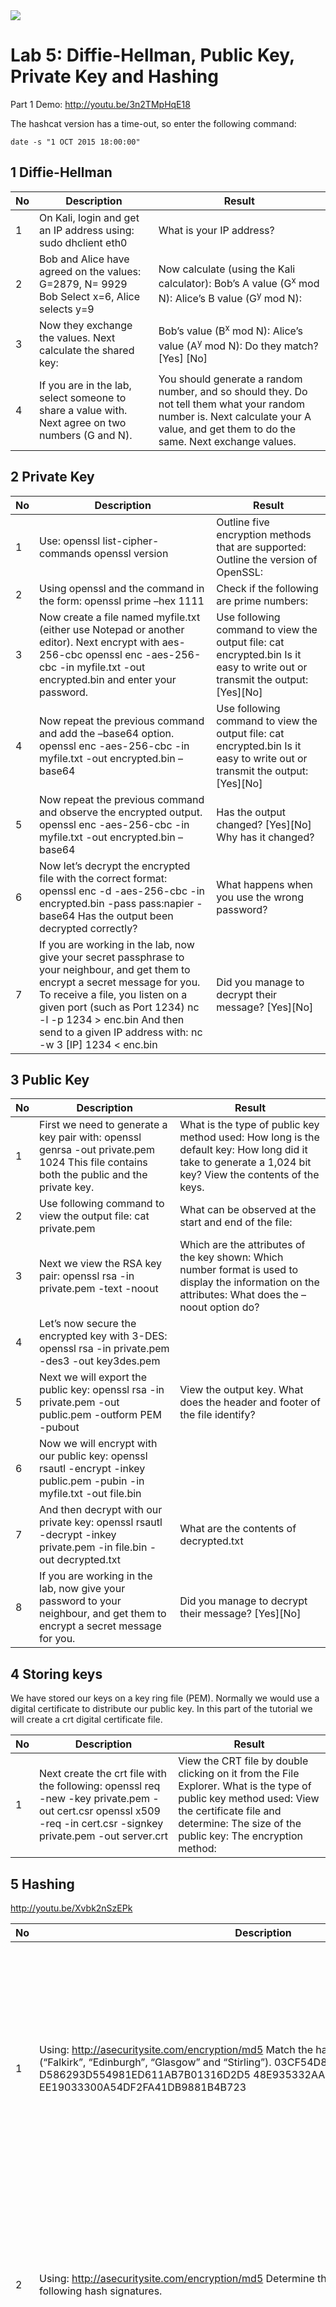 <img src="https://github.com/billbuchanan/csn09112/blob/master/zadditional/top_csn09112.png"/>

# Lab 5: Diffie-Hellman, Public Key, Private Key and Hashing

Part 1 Demo: http://youtu.be/3n2TMpHqE18

The hashcat version has a time-out, so enter the following command:

```
date -s "1 OCT 2015 18:00:00"
```


## 1	Diffie-Hellman

| No | Description | Result | 
| -------|--------|---------|
| 1 |	On Kali, login and get an IP address using: sudo dhclient eth0 |	What is your IP address? |
| 2	| Bob and Alice have agreed on the values: G=2879, N= 9929 Bob Select x=6, Alice selects y=9 | Now calculate (using the Kali calculator): Bob’s A value (G<sup>x</sup> mod N):	 Alice’s B value (G<sup>y</sup> mod N): |
| 3 | Now they exchange the values. Next calculate the shared key: | Bob’s value (B<sup>x</sup> mod N):	Alice’s value (A<sup>y</sup> mod N): Do they match? [Yes] [No] |
| 4 | If you are in the lab, select someone to share a value with. Next agree on two numbers (G and N).  | You should generate a random number, and so should they. Do not tell them what your random number is. Next calculate your A value, and get them to do the same. Next exchange values. | Numbers for G and N: Your x value: Your A value: The B value you received: Shared key: Do they match: [Yes] [No] |

## 2	Private Key

| No | Description | Result | 
| -------|--------|---------|
| 1 | Use: openssl list-cipher-commands openssl version | Outline five encryption methods that are supported:  Outline the version of OpenSSL: |
| 2 | Using openssl and the command in the form: openssl prime –hex 1111 | Check if the following are prime numbers: |  42 [Yes][No] 1421 [Yes][No] | 
| 3 | Now create a file named myfile.txt (either use Notepad or another editor). Next encrypt with aes-256-cbc  openssl enc -aes-256-cbc -in myfile.txt -out encrypted.bin and enter your password. | Use following command to view the output file: cat encrypted.bin Is it easy to write out or transmit the output: [Yes][No] | 
| 4 | Now repeat the previous command and add the –base64 option. openssl enc -aes-256-cbc -in myfile.txt -out encrypted.bin –base64 | Use following command to view the output file: cat encrypted.bin Is it easy to write out or transmit the output: [Yes][No]
| 5 | Now repeat the previous command and observe the encrypted output. openssl enc -aes-256-cbc -in myfile.txt -out encrypted.bin –base64 | Has the output changed? [Yes][No] Why has it changed? |
| 6 | Now let’s decrypt the encrypted file with the correct format: openssl enc -d -aes-256-cbc -in encrypted.bin -pass pass:napier -base64	Has the output been decrypted correctly? | What happens when you use the wrong password? |
| 7 | If you are working in the lab, now give your secret passphrase to your neighbour, and get them to encrypt a secret message for you.  To receive a file, you listen on a given port (such as Port 1234) nc -l -p 1234 > enc.bin And then send to a given IP address with: nc -w 3 [IP] 1234 < enc.bin | Did you manage to decrypt their message? [Yes][No] | 

## 3	Public Key

| No | Description | Result | 
| -------|--------|---------|
| 1 | First we need to generate a key pair with: openssl genrsa -out private.pem 1024	This file contains both the public and the private key. | What is the type of public key method used: How long is the default key: How long did it take to generate a 1,024 bit key? View the contents of the keys. |
| 2 | Use following command to view the output file: cat private.pem | What can be observed at the start and end of the file: |
| 3 | Next we view the RSA key pair: openssl rsa -in private.pem -text -noout | Which are the attributes of the key shown: Which number format is used to display the information on the attributes: What does the –noout option do? |
| 4 | Let’s now secure the encrypted key with 3-DES: openssl rsa -in private.pem -des3 -out key3des.pem | |
| 5 | Next we will export the public key: openssl rsa -in private.pem -out public.pem -outform PEM -pubout  | View the output key. What does the header and footer of the file identify? |
| 6 | Now we will encrypt with our public key: openssl rsautl -encrypt -inkey public.pem -pubin -in myfile.txt -out file.bin | |
| 7 | And then decrypt with our private key: openssl rsautl -decrypt -inkey private.pem -in file.bin -out decrypted.txt	| What are the contents of decrypted.txt |
| 8 | If you are working in the lab, now give your password to your neighbour, and get them to encrypt a secret message for you. | Did you manage to decrypt their message? [Yes][No] |


## 4	Storing keys
We have stored our keys on a key ring file (PEM). Normally we would use a digital certificate to distribute our public key. In this part of the tutorial we will create a crt digital certificate file.

| No | Description | Result | 
| -------|--------|---------|
| 1 | Next create the crt file with the following: openssl req -new -key private.pem -out cert.csr  openssl x509 -req -in cert.csr -signkey private.pem -out server.crt | View the CRT file by double clicking on it from the File Explorer. What is the type of public key method used: View the certificate file and determine: The size of the public key: The encryption method: |

 
## 5 Hashing
http://youtu.be/Xvbk2nSzEPk


| No | Description | Result | 
| -------|--------|---------|
| 1 | Using: http://asecuritysite.com/encryption/md5 Match the hash signatures with their words (“Falkirk”, “Edinburgh”, “Glasgow” and “Stirling”). 03CF54D8CE19777B12732B8C50B3B66F D586293D554981ED611AB7B01316D2D5 48E935332AADEC763F2C82CDB4601A25 EE19033300A54DF2FA41DB9881B4B723 | 03CF5: Is it [Falkirk][Edinburgh][Glasgow][Stirling]? D5862: Is it [Falkirk][Edinburgh][Glasgow][Stirling]? 48E93: Is it [Falkirk][Edinburgh][Glasgow][Stirling]? EE190: Is it [Falkirk][Edinburgh][Glasgow][Stirling]? | 
| 2 | Using: http://asecuritysite.com/encryption/md5 Determine the number of hex characters in the following hash signatures. | MD5 hex chars: SHA-1	hex chars: SHA-256 hex chars: How does the number of hex characters relate to the length of the hash signature: | 
| 3 | Kali, for the following /etc/shadow file, determine the matching password: bill:$apr1$waZS/8Tm$jDZmiZBct/c2hysERcZ3m1 mike:$apr1$mKfrJquI$Kx0CL9krmqhCu0SHKqp5Q0 fred:$apr1$Jbe/hCIb$/k3A4kjpJyC06BUUaPRKs0 ian:$apr1$0GyPhsLi$jTTzW0HNS4Cl5ZEoyFLjB. jane: $1$rqOIRBBN$R2pOQH9egTTVN1Nlst2U7. | The passwords are password, napier, inkwell and Ankle123. [Hint: openssl passwd -apr1 -salt ZaZS/8TF napier] Bill’s password: Mike’s password: Fred’s password: Ian’s password: Jane’s password: | 
| 5 | On Kali, download the following: http://asecuritysite.com/files02.zip and the files should have the following MD5 signatures: MD5(1.txt)= 5d41402abc4b2a76b9719d911017c592 MD5(2.txt)= 69faab6268350295550de7d587bc323d MD5(3.txt)= fea0f1f6fede90bd0a925b4194deac11 MD5(4.txt)= d89b56f81cd7b82856231e662429bcf2 | Which file(s) have been modified: | 
| 6 | From your Kali, download the following ZIP file: http://asecuritysite.com/letters.zip | View the letters. Are they different? Now determine the MD5 signature for them. What can you observe from the result? | 



## 6	Hashing Cracking (MD5)
http://youtu.be/Xvbk2nSzEPk

No	Description	Result
1	On Kali, next create a words file (words) with the words of “napier”, “password” “Ankle123” and “inkwell”

Using hashcat crack the following MD5 signatures (hash1):
232DD5D7274E0D662F36C575A3BD634C
5F4DCC3B5AA765D61D8327DEB882CF99
6D5875265D1979BDAD1C8A8F383C5FF5
04013F78ACCFEC9B673005FC6F20698D

Command used:  hashcat –m 0 hash1 words
	
232DD...634C Is it [napier][password][Ankle123][inkwell]?

5F4DC...CF99 Is it [napier][password][Ankle123][inkwell]?

6D587...5FF5 Is it [napier][password][Ankle123][inkwell]?

04013...698D Is it [napier][password][Ankle123][inkwell]?

2	Using the method used in the first part of this tutorial, find crack the following for names of fruits (the fruits are all in lowercase):

FE01D67A002DFA0F3AC084298142ECCD
1F3870BE274F6C49B3E31A0C6728957F
72B302BF297A228A75730123EFEF7C41
8893DC16B1B2534BAB7B03727145A2BB
889560D93572D538078CE1578567B91A
	FE01D:

1F387:

72B30:

8893D:

88956:

7	Hashing Cracking (LM Hash/Windows)
All of the passwords in this section are in lowercase. http://youtu.be/Xvbk2nSzEPk


No	Description	Result
1	On Kali, and using John the Ripper, and using a word list with the names of fruits, crack the following pwdump passwords:

fred:500:E79E56A8E5C6F8FEAAD3B435B51404EE:5EBE7DFA074DA8EE8AEF1FAA2BBDE876:::
bert:501:10EAF413723CBB15AAD3B435B51404EE:CA8E025E9893E8CE3D2CBF847FC56814:::
	
Fred:
Bert:
2	On Kali, and using John the Ripper, the following pwdump passwords (they are names of major Scottish cities/towns):

Admin:500:629E2BA1C0338CE0AAD3B435B51404EE:9408CB400B20ABA3DFEC054D2B6EE5A1:::
fred:501:33E58ABB4D723E5EE72C57EF50F76A05:4DFC4E7AA65D71FD4E06D061871C05F2:::
bert:502:BC2B6A869601E4D9AAD3B435B51404EE:2D8947D98F0B09A88DC9FCD6E546A711:::
	Admin:
Fred:
Bert:
3	On Kali, and using John the Ripper, crack the following pwdump passwords (they are the names of animals):

fred:500:5A8BB08EFF0D416AAAD3B435B51404EE:85A2ED1CA59D0479B1E3406972AB1928:::
bert:501:C6E4266FEBEBD6A8AAD3B435B51404EE:0B9957E8BED733E0350C703AC1CDA822:::
admin:502:333CB006680FAF0A417EAF50CFAC29C3:D2EDBC29463C40E76297119421D2A707:::
	Fred:
Bert:
Admin:

Repeat all 7.1, 7.2 and 7.3 using Ophcrack, and the rainbow table contained on the instance (rainbow_tables_xp_free).
8	Python tutorial
In this lab we will encrypt a string with a public key, and the decrypt with the private key.

 Web link (Cipher code): https://asecuritysite.com/encryption/rsa12

The code should be:

from Crypto.Util.number import *
from Crypto import Random
import Crypto
import gmpy2
import sys

bits=60
msg="Hello"

p = Crypto.Util.number.getPrime(bits, randfunc=Crypto.Random.get_random_bytes)
q = Crypto.Util.number.getPrime(bits, randfunc=Crypto.Random.get_random_bytes)

n = p*q
PHI=(p-1)*(q-1)

e=65537
d=(gmpy2.invert(e, PHI))

m=  bytes_to_long(msg.encode('utf-8'))

c=pow(m,e, n)
res=pow(c,d ,n)

print "Message=%s\np=%s\nq=%s\nN=%s\ncipher=%s\ndecipher=%s" % (msg,p,q,n,c,(long_to_bytes(res)))



Prove the operation of the code. Now, try with 128-bit prime numbers and 256-bit prime numbers. What can you observe from the increase in the prime number size?

Can you integrate a timer in your code, so that you can assess the time to encrypt and decrypt? Now complete the following table:

Prime number size	Time to generate primes	Time to encrypt	Time to decrypt
60			
128			
256			

We can write a Python program to implement this key exchange. Enter and run the following program:

import random
import base64
import hashlib
import sys

g=11
p=1001

x=random.randint(5, 10)

y=random.randint(10,20)

A=(g**x) % p

B=(g**y) % p


print 'g: ',g,' (a shared value), n: ',p, ' (a prime number)'

print '\nAlice calculates:'
print 'a (Alice random): ',x
print 'Alice value (A): ',A,' (g^a) mod p'


print '\nBob calculates:'
print 'b (Bob random): ',y
print 'Bob value (B): ',B,' (g^b) mod p'


print '\nAlice calculates:'
keyA=(B**x) % p
print 'Key: ',keyA,' (B^a) mod p'
print 'Key: ',hashlib.sha256(str(keyA)).hexdigest()

print '\nBob calculates:'
keyB=(A**y) % p
print 'Key: ',keyB,' (A^b) mod p'
print 'Key: ',hashlib.sha256(str(keyB)).hexdigest()

Pick three different values for g and p, and make sure that the Diffie Hellman key exchange works:

g= 	p=
g= 	p=
g= 	p=

Can you pick a value of g and p which will not work?




The code given below allows you to pick a value of g which will always work for a given value of p. Can you integrate the code and prove that it works?

https://asecuritysite.com/encryption/pickg


def getG(p):

  for x in range (1,p):
	rand = x
	exp=1
	next = rand % p

	while (next <> 1 ):
		next = (next*rand) % p
		exp = exp+1
		

	if (exp==p-1):
		print rand

print getG(p)

Using the prime number generates given in the RSA code, can you implement a Diffie-Hellman method which uses 256 bit prime numbers?















# Diffie-Hellman, Public Key, Private Key and Hashing

In this lab we will investigate key exchange (with DH), some public key encryption and some hash cracking.

Using:

http://asecuritysite.com/encryption/md5

Match the hash signatures with their words (“Falkirk”, “Edinburgh”, “Glasgow” and “Stirling”).

<pre>
03CF54D8CE19777B12732B8C50B3B66F
D586293D554981ED611AB7B01316D2D5
48E935332AADEC763F2C82CDB4601A25
EE19033300A54DF2FA41DB9881B4B723
</pre>

On Kali, for the following /etc/shadow file, determine the matching password:

<pre>
bill:$apr1$waZS/8Tm$jDZmiZBct/c2hysERcZ3m1
mike:$apr1$mKfrJquI$Kx0CL9krmqhCu0SHKqp5Q0
fred:$apr1$Jbe/hCIb$/k3A4kjpJyC06BUUaPRKs0
ian:$apr1$0GyPhsLi$jTTzW0HNS4Cl5ZEoyFLjB.
jane: $1$rqOIRBBN$R2pOQH9egTTVN1Nlst2U7.
</pre>

On Kali, next create a words file (words) with the words of “napier”, “password” “Ankle123” and “inkwell”

Using hashcat crack the following MD5 signatures (hash1):

<pre>
232DD5D7274E0D662F36C575A3BD634C
5F4DCC3B5AA765D61D8327DEB882CF99
6D5875265D1979BDAD1C8A8F383C5FF5
04013F78ACCFEC9B673005FC6F20698D
</pre>

Command used:  hashcat –m 0 hash1 words

Using the method used in the first part of this tutorial, find crack the following for names of fruits (the fruits are all in lowercase):

<pre>
FE01D67A002DFA0F3AC084298142ECCD
1F3870BE274F6C49B3E31A0C6728957F
72B302BF297A228A75730123EFEF7C41
8893DC16B1B2534BAB7B03727145A2BB
889560D93572D538078CE1578567B91A
</pre>

On Kali, and using John the Ripper, and using a word list with the names of fruits, crack the following pwdump passwords:

<pre>
fred:500:E79E56A8E5C6F8FEAAD3B435B51404EE:5EBE7DFA074DA8EE8AEF1FAA2BBDE876:::
bert:501:10EAF413723CBB15AAD3B435B51404EE:CA8E025E9893E8CE3D2CBF847FC56814:::
</pre>

On Kali, and using John the Ripper, the following pwdump passwords (they are names of major Scottish cities/towns):

<pre>
Admin:500:629E2BA1C0338CE0AAD3B435B51404EE:9408CB400B20ABA3DFEC054D2B6EE5A1:::
fred:501:33E58ABB4D723E5EE72C57EF50F76A05:4DFC4E7AA65D71FD4E06D061871C05F2:::
bert:502:BC2B6A869601E4D9AAD3B435B51404EE:2D8947D98F0B09A88DC9FCD6E546A711:::
</pre>

On Kali, and using John the Ripper, crack the following pwdump passwords (they are the names of animals):

<pre>
fred:500:5A8BB08EFF0D416AAAD3B435B51404EE:85A2ED1CA59D0479B1E3406972AB1928:::
bert:501:C6E4266FEBEBD6A8AAD3B435B51404EE:0B9957E8BED733E0350C703AC1CDA822:::
admin:502:333CB006680FAF0A417EAF50CFAC29C3:D2EDBC29463C40E76297119421D2A707:::
</pre>

<h2>Python code</h2>
RSA code:
<pre>
from Crypto.Util.number import *
from Crypto import Random
import Crypto
import gmpy2
import sys

bits=60
msg="Hello"

p = Crypto.Util.number.getPrime(bits, randfunc=Crypto.Random.get_random_bytes)
q = Crypto.Util.number.getPrime(bits, randfunc=Crypto.Random.get_random_bytes)

n = p*q
PHI=(p-1)*(q-1)

e=65537
d=(gmpy2.invert(e, PHI))

m=  bytes_to_long(msg.encode('utf-8'))

c=pow(m,e, n)
res=pow(c,d ,n)

print "Message=%s\np=%s\nq=%s\nN=%s\ncipher=%s\ndecipher=%s" % (msg,p,q,n,c,(long_to_bytes(res)))
</pre>

And  Diffie-Hellman code:

<pre>
import random
import base64
import hashlib
import sys
g=11
p=1001
x=random.randint(5, 10)
y=random.randint(10,20
A=(g**x) % p
B=(g**y) % 
print 'g: ',g,' (a shared value), n: ',p, ' (a prime number)'
print '\nAlice calculates:'
print 'a (Alice random): ',x
print 'Alice value (A): ',A,' (g^a) mod p'
print '\nBob calculates:'
print 'b (Bob random): ',y
print 'Bob value (B): ',B,' (g^b) mod p'
print '\nAlice calculates:'
keyA=(B**x) % p
print 'Key: ',keyA,' (B^a) mod p'
print 'Key: ',hashlib.sha256(str(keyA)).hexdigest()
print '\nBob calculates:'
keyB=(A**y) % p
print 'Key: ',keyB,' (A^b) mod p'
print 'Key: ',hashlib.sha256(str(keyB)).hexdigest()
</pre>






